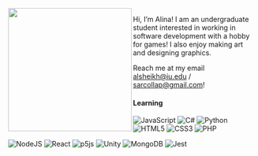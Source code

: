<img align="left" src="https://user-images.githubusercontent.com/91434717/148108307-14e4b338-7e33-474e-bb13-154186d0cec7.png" width="250" />

Hi, I’m Alina! I am an undergraduate student interested in working in software development with a hobby for games! I also enjoy making art and designing graphics.

Reach me at my email alsheikh@iu.edu / sarcollap@gmail.com!


#### Learning
![JavaScript](https://img.shields.io/badge/javascript-%23323330.svg?style=for-the-badge&logo=javascript&logoColor=%23F7DF1E) 
![C#](https://img.shields.io/badge/c%23-%23239120.svg?style=for-the-badge&logo=c-sharp&logoColor=white) 
![Python](https://img.shields.io/badge/python-3670A0?style=for-the-badge&logo=python&logoColor=ffdd54)
![HTML5](https://img.shields.io/badge/html5-%23E34F26.svg?style=for-the-badge&logo=html5&logoColor=white)
![CSS3](https://img.shields.io/badge/css3-%231572B6.svg?style=for-the-badge&logo=css3&logoColor=white)
![PHP](https://img.shields.io/badge/php-%23777BB4.svg?style=for-the-badge&logo=php&logoColor=white)

![NodeJS](https://img.shields.io/badge/node.js-6DA55F?style=for-the-badge&logo=node.js&logoColor=white)
![React](https://img.shields.io/badge/react-%2320232a.svg?style=for-the-badge&logo=react&logoColor=%2361DAFB)
![p5js](https://img.shields.io/badge/p5.js-ED225D?style=for-the-badge&logo=p5.js&logoColor=FFFFFF)
![Unity](https://img.shields.io/badge/unity-%23000000.svg?style=for-the-badge&logo=unity&logoColor=white)
![MongoDB](https://img.shields.io/badge/MongoDB-%234ea94b.svg?style=for-the-badge&logo=mongodb&logoColor=white)
![Jest](https://img.shields.io/badge/-jest-%23C21325?style=for-the-badge&logo=jest&logoColor=white)

<!--- 
alshei/alshei is a ✨ special ✨ repository because its `README.md` (this file) appears on your GitHub profile.
You can click the Preview link to take a look at your changes.
--->




